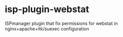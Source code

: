 isp-plugin-webstat
==================

ISPmanager plugin that fix permissions for webstat in nginx+apache+itk/suexec configuration
